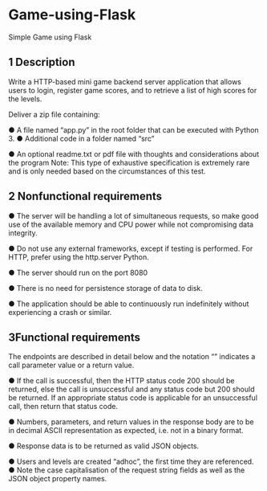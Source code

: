 # Game-using-Flask
 Simple Game using Flask

## 1 Description 

Write a HTTP-based mini game backend server application that allows users to login, register game scores, and to retrieve a list of high scores for the levels. 

Deliver a zip file containing: 

● A file named “app.py” in the root folder that can be executed with Python 3. ● Additional code in a folder named “src” 

● An optional readme.txt or pdf file with thoughts and considerations about the program Note: This type of exhaustive specification is extremely rare and is only needed based on the circumstances of this test. 

## 2 Nonfunctional requirements 

● The server will be handling a lot of simultaneous requests, so make good use of the available memory and CPU power while not compromising data integrity. 

● Do not use any external frameworks, except if testing is performed. For HTTP, prefer using the http.server Python. 

● The server should run on the port 8080 

● There is no need for persistence storage of data to disk.

● The application should be able to continuously run indefinitely without experiencing a crash or similar. 

## 3Functional requirements 

The endpoints are described in detail below and the notation “<value>” indicates a call parameter value or a return value. 

● If the call is successful, then the HTTP status code 200 should be returned, else the call is unsuccessful and any status code but 200 should be returned. If an appropriate status code is applicable for an unsuccessful call, then return that status code. 

● Numbers, parameters, and return values in the response body are to be in decimal ASCII representation as expected, i.e. not in a binary format. 

● Response data is to be returned as valid JSON objects. 

● Users and levels are created “adhoc”, the first time they are referenced. ● Note the case capitalisation of the request string fields as well as the JSON object property names. 